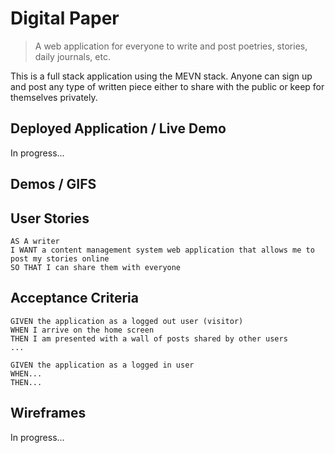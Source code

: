 # Digital Paper
> A web application for everyone to write and post poetries, stories, daily journals, etc.

This is a full stack application using the MEVN stack. Anyone can sign up and post any type of written piece either to share with the public or keep for themselves privately.

## Deployed Application / Live Demo
In progress...

## Demos / GIFS

## User Stories

```
AS A writer
I WANT a content management system web application that allows me to post my stories online
SO THAT I can share them with everyone
```

## Acceptance Criteria

```
GIVEN the application as a logged out user (visitor)
WHEN I arrive on the home screen
THEN I am presented with a wall of posts shared by other users
...

GIVEN the application as a logged in user
WHEN...
THEN...
```


## Wireframes
In progress...